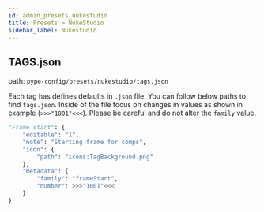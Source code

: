 ```yaml
---
id: admin_presets_nukestudio
title: Presets > NukeStudio
sidebar_label: Nukestudio
---
```


## TAGS.json

path: `pype-config/presets/nukestudio/tags.json`

Each tag has defines defaults in `.json` file. You can follow below paths to find `tags.json`. Inside of the file focus on changes in values as shown in example (`>>>"1001"<<<`). Please be careful and do not alter the `family` value.


```python
"Frame start": {
    "editable": "1",
    "note": "Starting frame for comps",
    "icon": {
        "path": "icons:TagBackground.png"
    },
    "metadata": {
        "family": "frameStart",
        "number": >>>"1001"<<<
    }
}
```
